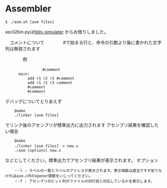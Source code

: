 # Assembler

```shell
$ ./asm.sh [asm files]
```

ascii2bin.pyは[felis-simulater](https://github.com/ordovicia/felis-simulator)
からお借りしました。

　コメントについて
　　　　#で始まる行と、命令の引数より後に書かれた文字列は無視されます

　　　　例  
```
　　　　　　　　　　#comment  
	  main:  
     	  add r1 r2 r3 #comment  
       	  add r1 r2 r3 comment  
      	  #comment  
       	  #comment  
```

  デバッグについてとりあえず
```
	$make
	./linker [asm files]
```
でリンク後のアセンブリが標準出力に出力されます
アセンブリ結果を確認したい場合
```
	$make
	./linker [asm files]　> new.s
	./asm [options] new.s
```
などとしてください。標準出力でアセンブリ結果が表示されます。
オプション
```
	・-l : ラベルの一覧とラベルのアドレスが表示されます。表示個数は適当ですが足りなければasm.c内のopener関数をいじってください。
	・-f : アセンブリのビット列がファイルの何行目と対応しているかを表示します。
```
